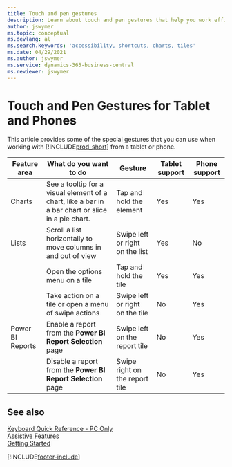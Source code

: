 ```yaml
---
title: Touch and pen gestures
description: Learn about touch and pen gestures that help you work efficiently with your data from tablets and phones.
author: jswymer
ms.topic: conceptual
ms.devlang: al
ms.search.keywords: 'accessibility, shortcuts, charts, tiles'
ms.date: 04/29/2021
ms.author: jswymer
ms.service: dynamics-365-business-central
ms.reviewer: jswymer
---
```


# Touch and Pen Gestures for Tablet and Phones 

This article provides some of the special gestures that you can use when working with [!INCLUDE[prod_short](includes/prod_short.md)] from a tablet or phone.

|Feature area|What do you want to do|Gesture|Tablet support|Phone support|
|------------|----------------------|-------|--------------|-------------|
|Charts|See a tooltip for a visual element of a chart, like a bar in a bar chart or slice in a pie chart.|Tap and hold the element|Yes|Yes|
|Lists|Scroll a list horizontally to move columns in and out of view|Swipe left or right on the list|Yes|No|
||Open the options menu on a tile|Tap and hold the tile|Yes|Yes|
||Take action on a tile or open a menu of swipe actions |Swipe left or right on the tile|No|Yes|
|Power BI Reports|Enable a report from the **Power BI Report Selection** page |Swipe left on the report tile|No|Yes|
||Disable a report from the **Power BI Report Selection** page |Swipe right on the report tile|No|Yes|

<!-- ## Charts

Business Central built-in charts display useful information about business data and KPIs. You can get additional information about the data by using the tooltips that are available on top of the data. To access a tooltip, tap and hold or hover over the data.

-->

## See also

[Keyboard Quick Reference - PC Only](keyboard-shortcuts-cheatsheet.md)  
[Assistive Features](ui-accessibility.md)  
[Getting Started](/dynamics365/business-central/ui-get-ready-business)  

[!INCLUDE[footer-include](includes/footer-banner.md)]